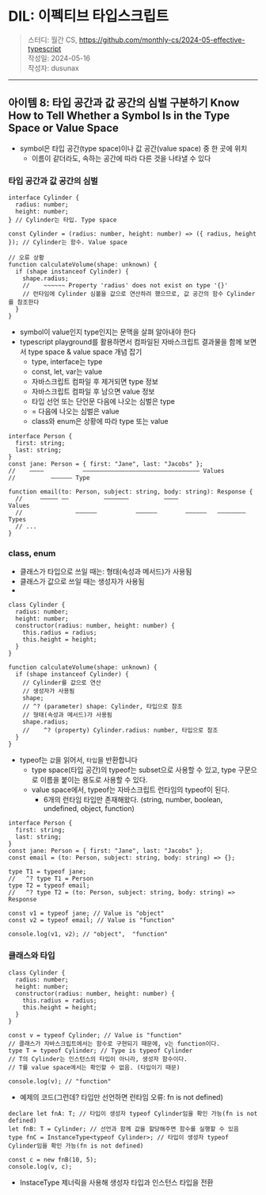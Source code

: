# DIL: 이펙티브 타입스크립트

> 스터디: 월간 CS, https://github.com/monthly-cs/2024-05-effective-typescript  
> 작성일: 2024-05-16  
> 작성자: dusunax

---

## 아이템 8: 타입 공간과 값 공간의 심벌 구분하기 Know How to Tell Whether a Symbol Is in the Type Space or Value Space

- symbol은 타입 공간(type space)이나 값 공간(value space) 중 한 곳에 위치
  - 이름이 같더라도, 속하는 공간에 따라 다른 것을 나타낼 수 있다

### 타입 공간과 값 공간의 심벌

```tsx
interface Cylinder {
  radius: number;
  height: number;
} // Cylinder는 타입. Type space

const Cylinder = (radius: number, height: number) => ({ radius, height }); // Cylinder는 함수. Value space

// 오류 상황
function calculateVolume(shape: unknown) {
  if (shape instanceof Cylinder) {
    shape.radius;
    //    ~~~~~~ Property 'radius' does not exist on type '{}'
    // 런타임에 Cylinder 심볼을 값으로 연산하려 했으므로, 값 공간의 함수 Cylinder를 참조한다
  }
}
```

- symbol이 value인지 type인지는 문맥을 살펴 알아내야 한다
- typescript playground를 활용하면서 컴파일된 자바스크립트 결과물을 함께 보면서 type space & value space 개념 잡기
  - type, interface는 type
  - const, let, var는 value
  - 자바스크립트 컴파일 후 제거되면 type 정보
  - 자바스크립트 컴파일 후 남으면 value 정보
  - 타입 선언 또는 단언문 다음에 나오는 심벌은 type
  - = 다음에 나오는 심벌은 value
  - class와 enum은 상황에 따라 type 또는 value

```tsx
interface Person {
  first: string;
  last: string;
}
const jane: Person = { first: "Jane", last: "Jacobs" };
//    ――――           ――――――――――――――――――――――――――――――――― Values
//          ―――――― Type

function email(to: Person, subject: string, body: string): Response {
  //     ――――― ――          ―――――――          ――――                    Values
  //               ――――――           ――――――        ――――――   ―――――――― Types
  // ...
}
```

### class, enum

- 클래스가 타입으로 쓰일 때는: 형태(속성과 메서드)가 사용됨
- 클래스가 값으로 쓰일 때는 생성자가 사용됨
-

```tsx
class Cylinder {
  radius: number;
  height: number;
  constructor(radius: number, height: number) {
    this.radius = radius;
    this.height = height;
  }
}

function calculateVolume(shape: unknown) {
  if (shape instanceof Cylinder) {
    // Cylinder를 값으로 연산
    // 생성자가 사용됨
    shape;
    // ^? (parameter) shape: Cylinder, 타입으로 참조
    // 형태(속성과 메서드)가 사용됨
    shape.radius;
    //    ^? (property) Cylinder.radius: number, 타입으로 참조
  }
}
```

- typeof는 `값`을 읽어서, `타입`을 반환합니다
  - type space(타입 공간)의 typeof는 subset으로 사용할 수 있고, type 구문으로 이름을 붙이는 용도로 사용할 수 있다.
  - value space에서, typeof는 자바스크립트 런타임의 typeof이 된다.
    - 6개의 런타임 타입만 존재해왔다. (string, number, boolean, undefined, object, function)

```tsx
interface Person {
  first: string;
  last: string;
}
const jane: Person = { first: "Jane", last: "Jacobs" };
const email = (to: Person, subject: string, body: string) => {};

type T1 = typeof jane;
//   ^? type T1 = Person
type T2 = typeof email;
//   ^? type T2 = (to: Person, subject: string, body: string) => Response

const v1 = typeof jane; // Value is "object"
const v2 = typeof email; // Value is "function"

console.log(v1, v2); // "object",  "function"
```

### 클래스와 타입

```tsx
class Cylinder {
  radius: number;
  height: number;
  constructor(radius: number, height: number) {
    this.radius = radius;
    this.height = height;
  }
}

const v = typeof Cylinder; // Value is "function"
// 클래스가 자바스크립트에서는 함수로 구현되기 때문에, v는 function이다.
type T = typeof Cylinder; // Type is typeof Cylinder
// T의 Cylinder는 인스턴스의 타입이 아니라, 생성자 함수이다.
// T를 value space에서는 확인할 수 없음. (타입이기 때문)

console.log(v); // "function"
```

- 예제의 코드(그런데? 타입만 선언하면 런타임 오류: fn is not defined)

```tsx
declare let fnA: T; // 타입이 생성자 typeof Cylinder임을 확인 가능(fn is not defined)
let fnB: T = Cylinder; // 선언과 함께 값을 할당해주면 함수를 실행할 수 있음
type fnC = InstanceType<typeof Cylinder>; // 타입이 생성자 typeof Cylinder임을 확인 가능(fn is not defined)

const c = new fnB(10, 5);
console.log(v, c);
```

- InstaceType 제너릭을 사용해 생성자 타입과 인스턴스 타입을 전환
